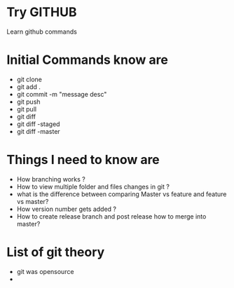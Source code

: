 # Try GITHUB
 Learn github commands
 # Initial Commands know are
  * git clone
  * git add .
  * git commit -m "message desc"
  * git push
  * git pull
  * git diff
  * git diff -staged
  * git diff -master
# Things I need to know are
  * How branching works ?
  * How to view multiple folder and files changes in git ?
  * what is the difference between comparing Master vs feature and feature vs master?
  * How version number gets added ?
  * How to create release branch and post release how to merge into master?

# List of git theory
  * git was opensource
  * 